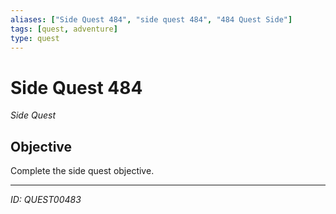 ```yaml
---
aliases: ["Side Quest 484", "side quest 484", "484 Quest Side"]
tags: [quest, adventure]
type: quest
---
```


# Side Quest 484

*Side Quest*

## Objective
Complete the side quest objective.

---
*ID: QUEST00483*